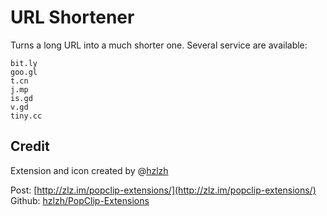 URL Shortener
===

Turns a long URL into a much shorter one. Several service are available:

	bit.ly
	goo.gl
	t.cn
	j.mp
	is.gd
	v.gd
	tiny.cc

## Credit
Extension and icon created by @[hzlzh](https://twitter.com/hzlzh 'Contact me on Twitter')  


Post: [http://zlz.im/popclip-extensions/](http://zlz.im/popclip-extensions/)  
Github: [hzlzh/PopClip-Extensions](https://github.com/hzlzh/PopClip-Extensions)